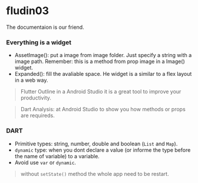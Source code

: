 # fludin03

The documentaion is our friend.

### Everything is a widget

- AssetImage(): put a image from image folder. Just specify a string with a image path. Remember: this is a method from prop image in a Image() widget.
- Expanded(): fill the avaliable space. He widget is a similar to a flex layout in a web way.

> Flutter Outline in a Android Studio it is a great tool to improve your productivity.

> Dart Analysis: at Android Studio to show you how methods or props are requireds.


### DART

- Primitive types: string, number, double and boolean (`List` and `Map`).  
- `dynamic` type: when you dont declare a value (or informe the type before the name of variable) to a variable.
- Avoid use `var` or `dynamic`.

> without `setState()` method the whole app need to be restart.